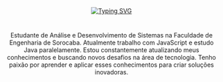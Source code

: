 <div align="center">
  <a href="https://git.io/typing-svg">
    <img src="https://readme-typing-svg.demolab.com?font=Fira+Code&weight=500&size=22&pause=1000&color=00FF00&center=true&vCenter=true&random=false&width=524&lines=%E2%8A%B9+Opa!+Eu+me+chamo+Pablo+Guilherme!+%CB%99%E1%B5%95%CB%99+%E2%8A%B9+" alt="Typing SVG">
  </a>
</div>

#

<p align="center">Estudante de Análise e Desenvolvimento de Sistemas na Faculdade de Engenharia de Sorocaba. Atualmente trabalho com JavaScript e estudo Java paralelamente.
Estou constantemente atualizando meus conhecimentos e buscando novos desafios na área de tecnologia. Tenho paixão por aprender e aplicar esses conhecimentos para criar soluções inovadoras. </p>

